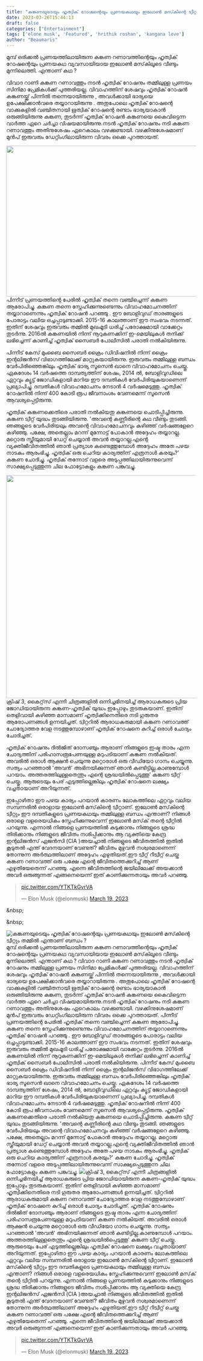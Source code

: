 ```yaml
---
title: "കങ്കണയുടെയും ഹൃത്വിക് റോഷന്റെയും പ്രണയകഥയും ഇലോൺ മസ്‌കിന്റെ ട്വീറ്റും തമ്മിൽ എന്താണ് ബന്ധം ?"
date: 2023-03-26T15:44:13
draft: false
categories: ["Entertainment"]
tags: ['elone musk', 'Featured', 'hrithik roshan', 'kangana love']
author: "Beaumaris"
---
```


മുമ്പ് ഒരിക്കൽ പ്രണയത്തിലായിരുന്ന കങ്കണ റണാവത്തിന്റെയും ഹൃത്വിക് റോഷന്റെയും പ്രണയകഥ വ്യവസായിയായ ഇലോൺ മസ്‌കിലൂടെ വീണ്ടും മുന്നിലെത്തി. എന്താണ് കഥ ?

വിവാദ റാണി കങ്കണ റണാവത്തും നടൻ ഹൃത്വിക് റോഷനും തമ്മിലുള്ള പ്രണയം സിനിമാ പ്രേമികൾക്ക് പുത്തരിയല്ല. വിവാഹത്തിന് ശേഷവും ഹൃത്വിക് റോഷൻ കങ്കണയ്ക്ക് പിന്നിൽ തന്നെയായിരുന്നു , അവൾക്കായി ഭാര്യയെ ഉപേക്ഷിക്കാൻവരെ തയ്യാറായിരുന്നു . അതുപോലെ ഹൃത്വിക് റോഷന്റെ വാക്കുകളിൽ വഞ്ചിതനായി ഋത്വിക് റോഷന്റെ രണ്ടാം ഭാര്യയാകാൻ ഒരുങ്ങിയിരുന്നു കങ്കണ, തുടർന്ന് ഹൃത്വിക് റോഷൻ കങ്കണയെ കൈവിട്ടെന്ന വാർത്ത ഏറെ ചർച്ചാ വിഷയമായിരുന്നു.നടൻ ഹൃത്വിക് റോഷനും നടി കങ്കണ റണാവത്തും അതിനുശേഷം ഏറെകാലം വഴക്കുണ്ടായി. വഴക്കിനുശേഷമാണ് മുൻപ് ഇരുവരും ഡേറ്റിംഗിലായിരുന്ന വിവരം ഒക്കെ പുറത്തായത്.

<img class="size-full wp-image-389169 aligncenter" src="https://cdn.boolokam.com/articles/2023/03/rrrrrr1.jpg" alt="" width="700" height="400" />പിന്നീട് പ്രണയത്തിന്റെ പേരിൽ ഹൃത്വിക് തന്നെ വഞ്ചിച്ചെന്ന് കങ്കണ ആരോപിച്ചു. കങ്കണ തന്നെ സ്നേഹിക്കുന്നുണ്ടെന്നും വിവാഹമോചനത്തിന് തയ്യാറാണെന്നും ഹൃത്വിക് റോഷൻ പറഞ്ഞു . ഈ ബോളിവുഡ് താരങ്ങളുടെ പോരാട്ടം വലിയ ഒച്ചപ്പാടുണ്ടാക്കി. 2015-16 കാലത്താണ് ഈ സംഭവം നടന്നത്. ഇതിന് ശേഷവും ഇരുവരും തമ്മിൽ മുഖംമൂടി ധരിച്ച് പരോക്ഷമായി വാക്കേറ്റം തുടർന്നു. 2016ൽ കങ്കണയിൽ നിന്ന് നൂറുകണക്കിന് ഇ-മെയിലുകൾ തനിക്ക് ലഭിച്ചെന്ന് കാണിച്ച് ഹൃത്വിക് സൈബർ പോലീസിൽ പരാതി നൽകിയിരുന്നു.

പിന്നീട് കേസ് മുംബൈ സൈബർ ക്രൈം ഡിവിഷനിൽ നിന്ന് ക്രൈം ഇന്റലിജൻസ് വിഭാഗത്തിലേക്ക് മാറ്റുകയായിരുന്നു. ഇരുവരും തമ്മിലുള്ള ബന്ധം വേർപിരിഞ്ഞെങ്കിലും ഹൃത്വിക് ഭാര്യ സൂസെൻ ഖാനെ വിവാഹമോചനം ചെയ്തു. ഏകദേശം 14 വർഷത്തെ ദാമ്പത്യത്തിന് ശേഷം, 2014 ൽ, ബോളിവുഡിലെ ഏറ്റവും ക്യൂട്ട് ജോഡികളായി മാറിയ ഈ ദമ്പതികൾ വേർപിരിയുകയാണെന്ന് പ്രഖ്യാപിച്ചു. ദമ്പതികൾ വിവാഹമോചനം നേടാൻ 4 വർഷമെടുത്തു. ഹൃത്വിക് റോഷനിൽ നിന്ന് 400 കോടി രൂപ ജീവനാംശം വേണമെന്ന് സൂസെൻ ആവശ്യപ്പെട്ടിരുന്നു.

ഹൃത്വിക് കങ്കണക്കെതിരെ പരാതി നൽകിയതു കങ്കണയെ ചൊടിപ്പിച്ചിരുന്നു. കങ്കണ ട്വീറ്റ് യുദ്ധം തുടങ്ങിയിരുന്നു. 'അവന്റെ കണ്ണീരിന്റെ കഥ വീണ്ടും തുടങ്ങി. ഞങ്ങളുടെ വേർപിരിയലും അവന്റെ വിവാഹമോചനവും കഴിഞ്ഞ് വർഷങ്ങളേറെ കഴിഞ്ഞു. പക്ഷേ, അതെല്ലാം മറന്ന് മുന്നോട്ട് പോകാൻ അദ്ദേഹം തയ്യാറല്ല. മറ്റൊരു സ്ത്രീയുമായി ഡേറ്റ് ചെയ്യാൻ അവൻ തയ്യാറല്ല.എന്റെ വ്യക്തിജീവിതത്തിൽ ഞാൻ പ്രത്യാശ കണ്ടെത്തുമ്പോൾ അദ്ദേഹം അതേ പഴയ നാടകം ആരംഭിച്ചു. ഹൃത്വിക് ഒരു ചെറിയ കാര്യത്തിന് എത്രനാൾ കരയും?' കങ്കണ ചോദിച്ചു. ഹൃത്വിക് തന്നോട് വളരെ അടുപ്പത്തിലായിരുന്നുവെന്ന് സാക്ഷ്യപ്പെടുത്തുന്ന ചില ഫോട്ടോകളും കങ്കണ പങ്കുവച്ചു.

<img class=" wp-image-389170 aligncenter" src="https://cdn.boolokam.com/articles/2023/03/egegg.png" alt="" width="902" height="592" />ക്രിഷ് 3, കൈറ്റ്‌സ് എന്നീ ചിത്രങ്ങളിൽ ഒന്നിച്ചഭിനയിച്ച് ആരാധകരുടെ പ്രിയ ജോഡിയായിരുന്ന കങ്കണ-ഹൃത്വിക് യുദ്ധം ഇപ്പോഴും തുടരുകയാണ്. ഇതിന് തെളിവായി കഴിഞ്ഞ മാസമാണ് ഹൃത്വിക്കിനെതിരെ നടി ഗുരുതര ആരോപണങ്ങൾ ഉന്നയിച്ചത്. ട്വിറ്ററിൽ ആരാധകരുമായി കങ്കണ റണാവത്ത് ചോദ്യോത്തര വേള നടത്തുമ്പോഴാണ് ഹൃത്വിക് റോഷനെ കുറിച്ച് ഒരാൾ ചോദ്യം ചോദിച്ചത്.

ഹൃത്വിക് റോഷനും ദിൽജിത് ദോസഞ്ചും ആരാണ് നിങ്ങളുടെ ഇഷ്ട താരം എന്ന ചോദ്യത്തിന് പരിഹാസരൂപേണയുള്ള മറുപടിയാണ് കങ്കണ നൽകിയത്. അവരിൽ ഒരാൾ ആക്ഷൻ ചെയുന്നു മറ്റൊരാൾ ഒരു വീഡിയോ ഗാനം ചെയ്യുന്നു. സത്യം പറഞ്ഞാൽ 'അവൻ' അഭിനയിക്കുന്നത് ഞാൻ കണ്ടിട്ടില്ല.കാണുമ്പോൾ പറയാം. അത്തരത്തിലുള്ളതെന്തും എന്റെ ശ്രദ്ധയിൽപ്പെടുത്തൂ' കങ്കണ ട്വീറ്റ് ചെയ്തു. ആരുടെയും പേര് എടുത്തില്ലെങ്കിലും ഹൃത്വിക് റോഷനെ ലക്ഷ്യം വച്ചതായാണ് അറിയുന്നത്.

ഇപ്പോഴിതാ ഈ പഴയ കാര്യം പറയാൻ കാരണം ലോകത്തിലെ ഏറ്റവും വലിയ സമ്പന്നരിൽ ഒരാളായ ഇലോൺ മസ്‌കിന്റെ ട്വീറ്റാണ്. ഇലോൺ മസ്‌കിന്റെ ട്വീറ്റും ഈ ദമ്പതികളുടെ പ്രണയകഥയും തമ്മിലുള്ള ബന്ധം എന്താണ്? നിങ്ങൾ ഒരാളെ വളരെയധികം സ്നേഹിക്കുന്നുവെന്ന് ഇലോൺ മസ്‌ക് തന്റെ ട്വീറ്റിൽ പറയുന്നു. എന്നാൽ നിങ്ങളെ പ്രണയത്തിൽ കുടുക്കാനും നിങ്ങളുടെ ശ്രദ്ധ തിരിക്കാനും നിങ്ങളുടെ ജീവിതം നശിപ്പിക്കാനും ആ വ്യക്തിയെ കേന്ദ്ര ഇന്റലിജൻസ് ഏജൻസി (CIA )അയച്ചാൽ നിങ്ങളുടെ ജീവിതത്തിൽ ഇതിൽ കൂടുതൽ എന്ത് വേദനയാണ് വേണ്ടത്? ജീവിതം മുഴുവൻ നശ്വരമാണെന്ന് തോന്നുന്ന അർത്ഥത്തിലാണ് അദ്ദേഹം എഴുതിയത്.ഈ ട്വീറ്റ് റീട്വീറ്റ് ചെയ്ത കങ്കണ റണാവത്ത് ഒരു പക്ഷേ എന്റെ ജീവിതത്തെക്കുറിച്ച് ആണ് എഴുതിയേതെന്ന് പറഞ്ഞു. എന്നെ ജീവിതത്തിന്റെ ജയിലിലേക്ക് അയക്കാൻ അവർ ഒരുങ്ങുന്നത് എങ്ങനെയെന്ന് ഇത് കാണിക്കുന്നതായും അവർ പറഞ്ഞു.
<blockquote class="twitter-tweet">
<p dir="ltr" lang="zxx"><a href="https://t.co/YTKTkGvrVA">pic.twitter.com/YTKTkGvrVA</a></p>
— Elon Musk (@elonmusk) <a href="https://twitter.com/elonmusk/status/1637398266575740929?ref_src=twsrc%5Etfw">March 19, 2023</a></blockquote>
<script async src="https://platform.twitter.com/widgets.js" charset="utf-8"></script>

&amp;nbsp;

&amp;nbsp;


![കങ്കണയുടെയും ഹൃത്വിക് റോഷന്റെയും പ്രണയകഥയും ഇലോൺ മസ്‌കിന്റെ ട്വീറ്റും തമ്മിൽ എന്താണ് ബന്ധം ?](https://cdn.boolokam.com/articles/2023/03/rrrrrr1.jpg)മുമ്പ് ഒരിക്കൽ പ്രണയത്തിലായിരുന്ന കങ്കണ റണാവത്തിന്റെയും ഹൃത്വിക് റോഷന്റെയും പ്രണയകഥ വ്യവസായിയായ ഇലോൺ മസ്‌കിലൂടെ വീണ്ടും മുന്നിലെത്തി. എന്താണ് കഥ ? വിവാദ റാണി കങ്കണ റണാവത്തും നടൻ ഹൃത്വിക് റോഷനും തമ്മിലുള്ള പ്രണയം സിനിമാ പ്രേമികൾക്ക് പുത്തരിയല്ല. വിവാഹത്തിന് ശേഷവും ഹൃത്വിക് റോഷൻ കങ്കണയ്ക്ക് പിന്നിൽ തന്നെയായിരുന്നു , അവൾക്കായി ഭാര്യയെ ഉപേക്ഷിക്കാൻവരെ തയ്യാറായിരുന്നു . അതുപോലെ ഹൃത്വിക് റോഷന്റെ വാക്കുകളിൽ വഞ്ചിതനായി ഋത്വിക് റോഷന്റെ രണ്ടാം ഭാര്യയാകാൻ ഒരുങ്ങിയിരുന്നു കങ്കണ, തുടർന്ന് ഹൃത്വിക് റോഷൻ കങ്കണയെ കൈവിട്ടെന്ന വാർത്ത ഏറെ ചർച്ചാ വിഷയമായിരുന്നു.നടൻ ഹൃത്വിക് റോഷനും നടി കങ്കണ റണാവത്തും അതിനുശേഷം ഏറെകാലം വഴക്കുണ്ടായി. വഴക്കിനുശേഷമാണ് മുൻപ് ഇരുവരും ഡേറ്റിംഗിലായിരുന്ന വിവരം ഒക്കെ പുറത്തായത്. പിന്നീട് പ്രണയത്തിന്റെ പേരിൽ ഹൃത്വിക് തന്നെ വഞ്ചിച്ചെന്ന് കങ്കണ ആരോപിച്ചു. കങ്കണ തന്നെ സ്നേഹിക്കുന്നുണ്ടെന്നും വിവാഹമോചനത്തിന് തയ്യാറാണെന്നും ഹൃത്വിക് റോഷൻ പറഞ്ഞു . ഈ ബോളിവുഡ് താരങ്ങളുടെ പോരാട്ടം വലിയ ഒച്ചപ്പാടുണ്ടാക്കി. 2015-16 കാലത്താണ് ഈ സംഭവം നടന്നത്. ഇതിന് ശേഷവും ഇരുവരും തമ്മിൽ മുഖംമൂടി ധരിച്ച് പരോക്ഷമായി വാക്കേറ്റം തുടർന്നു. 2016ൽ കങ്കണയിൽ നിന്ന് നൂറുകണക്കിന് ഇ-മെയിലുകൾ തനിക്ക് ലഭിച്ചെന്ന് കാണിച്ച് ഹൃത്വിക് സൈബർ പോലീസിൽ പരാതി നൽകിയിരുന്നു. പിന്നീട് കേസ് മുംബൈ സൈബർ ക്രൈം ഡിവിഷനിൽ നിന്ന് ക്രൈം ഇന്റലിജൻസ് വിഭാഗത്തിലേക്ക് മാറ്റുകയായിരുന്നു. ഇരുവരും തമ്മിലുള്ള ബന്ധം വേർപിരിഞ്ഞെങ്കിലും ഹൃത്വിക് ഭാര്യ സൂസെൻ ഖാനെ വിവാഹമോചനം ചെയ്തു. ഏകദേശം 14 വർഷത്തെ ദാമ്പത്യത്തിന് ശേഷം, 2014 ൽ, ബോളിവുഡിലെ ഏറ്റവും ക്യൂട്ട് ജോഡികളായി മാറിയ ഈ ദമ്പതികൾ വേർപിരിയുകയാണെന്ന് പ്രഖ്യാപിച്ചു. ദമ്പതികൾ വിവാഹമോചനം നേടാൻ 4 വർഷമെടുത്തു. ഹൃത്വിക് റോഷനിൽ നിന്ന് 400 കോടി രൂപ ജീവനാംശം വേണമെന്ന് സൂസെൻ ആവശ്യപ്പെട്ടിരുന്നു. ഹൃത്വിക് കങ്കണക്കെതിരെ പരാതി നൽകിയതു കങ്കണയെ ചൊടിപ്പിച്ചിരുന്നു. കങ്കണ ട്വീറ്റ് യുദ്ധം തുടങ്ങിയിരുന്നു. 'അവന്റെ കണ്ണീരിന്റെ കഥ വീണ്ടും തുടങ്ങി. ഞങ്ങളുടെ വേർപിരിയലും അവന്റെ വിവാഹമോചനവും കഴിഞ്ഞ് വർഷങ്ങളേറെ കഴിഞ്ഞു. പക്ഷേ, അതെല്ലാം മറന്ന് മുന്നോട്ട് പോകാൻ അദ്ദേഹം തയ്യാറല്ല. മറ്റൊരു സ്ത്രീയുമായി ഡേറ്റ് ചെയ്യാൻ അവൻ തയ്യാറല്ല.എന്റെ വ്യക്തിജീവിതത്തിൽ ഞാൻ പ്രത്യാശ കണ്ടെത്തുമ്പോൾ അദ്ദേഹം അതേ പഴയ നാടകം ആരംഭിച്ചു. ഹൃത്വിക് ഒരു ചെറിയ കാര്യത്തിന് എത്രനാൾ കരയും?' കങ്കണ ചോദിച്ചു. ഹൃത്വിക് തന്നോട് വളരെ അടുപ്പത്തിലായിരുന്നുവെന്ന് സാക്ഷ്യപ്പെടുത്തുന്ന ചില ഫോട്ടോകളും കങ്കണ പങ്കുവച്ചു. ![](https://cdn.boolokam.com/articles/2023/03/egegg.png)ക്രിഷ് 3, കൈറ്റ്‌സ് എന്നീ ചിത്രങ്ങളിൽ ഒന്നിച്ചഭിനയിച്ച് ആരാധകരുടെ പ്രിയ ജോഡിയായിരുന്ന കങ്കണ-ഹൃത്വിക് യുദ്ധം ഇപ്പോഴും തുടരുകയാണ്. ഇതിന് തെളിവായി കഴിഞ്ഞ മാസമാണ് ഹൃത്വിക്കിനെതിരെ നടി ഗുരുതര ആരോപണങ്ങൾ ഉന്നയിച്ചത്. ട്വിറ്ററിൽ ആരാധകരുമായി കങ്കണ റണാവത്ത് ചോദ്യോത്തര വേള നടത്തുമ്പോഴാണ് ഹൃത്വിക് റോഷനെ കുറിച്ച് ഒരാൾ ചോദ്യം ചോദിച്ചത്. ഹൃത്വിക് റോഷനും ദിൽജിത് ദോസഞ്ചും ആരാണ് നിങ്ങളുടെ ഇഷ്ട താരം എന്ന ചോദ്യത്തിന് പരിഹാസരൂപേണയുള്ള മറുപടിയാണ് കങ്കണ നൽകിയത്. അവരിൽ ഒരാൾ ആക്ഷൻ ചെയുന്നു മറ്റൊരാൾ ഒരു വീഡിയോ ഗാനം ചെയ്യുന്നു. സത്യം പറഞ്ഞാൽ 'അവൻ' അഭിനയിക്കുന്നത് ഞാൻ കണ്ടിട്ടില്ല.കാണുമ്പോൾ പറയാം. അത്തരത്തിലുള്ളതെന്തും എന്റെ ശ്രദ്ധയിൽപ്പെടുത്തൂ' കങ്കണ ട്വീറ്റ് ചെയ്തു. ആരുടെയും പേര് എടുത്തില്ലെങ്കിലും ഹൃത്വിക് റോഷനെ ലക്ഷ്യം വച്ചതായാണ് അറിയുന്നത്. ഇപ്പോഴിതാ ഈ പഴയ കാര്യം പറയാൻ കാരണം ലോകത്തിലെ ഏറ്റവും വലിയ സമ്പന്നരിൽ ഒരാളായ ഇലോൺ മസ്‌കിന്റെ ട്വീറ്റാണ്. ഇലോൺ മസ്‌കിന്റെ ട്വീറ്റും ഈ ദമ്പതികളുടെ പ്രണയകഥയും തമ്മിലുള്ള ബന്ധം എന്താണ്? നിങ്ങൾ ഒരാളെ വളരെയധികം സ്നേഹിക്കുന്നുവെന്ന് ഇലോൺ മസ്‌ക് തന്റെ ട്വീറ്റിൽ പറയുന്നു. എന്നാൽ നിങ്ങളെ പ്രണയത്തിൽ കുടുക്കാനും നിങ്ങളുടെ ശ്രദ്ധ തിരിക്കാനും നിങ്ങളുടെ ജീവിതം നശിപ്പിക്കാനും ആ വ്യക്തിയെ കേന്ദ്ര ഇന്റലിജൻസ് ഏജൻസി (CIA )അയച്ചാൽ നിങ്ങളുടെ ജീവിതത്തിൽ ഇതിൽ കൂടുതൽ എന്ത് വേദനയാണ് വേണ്ടത്? ജീവിതം മുഴുവൻ നശ്വരമാണെന്ന് തോന്നുന്ന അർത്ഥത്തിലാണ് അദ്ദേഹം എഴുതിയത്.ഈ ട്വീറ്റ് റീട്വീറ്റ് ചെയ്ത കങ്കണ റണാവത്ത് ഒരു പക്ഷേ എന്റെ ജീവിതത്തെക്കുറിച്ച് ആണ് എഴുതിയേതെന്ന് പറഞ്ഞു. എന്നെ ജീവിതത്തിന്റെ ജയിലിലേക്ക് അയക്കാൻ അവർ ഒരുങ്ങുന്നത് എങ്ങനെയെന്ന് ഇത് കാണിക്കുന്നതായും അവർ പറഞ്ഞു. 

> [pic.twitter.com/YTKTkGvrVA](https://t.co/YTKTkGvrVA)
> 
> — Elon Musk (@elonmusk) [March 19, 2023](https://twitter.com/elonmusk/status/1637398266575740929?ref_src=twsrc%5Etfw)

&nbsp; &nbsp;
